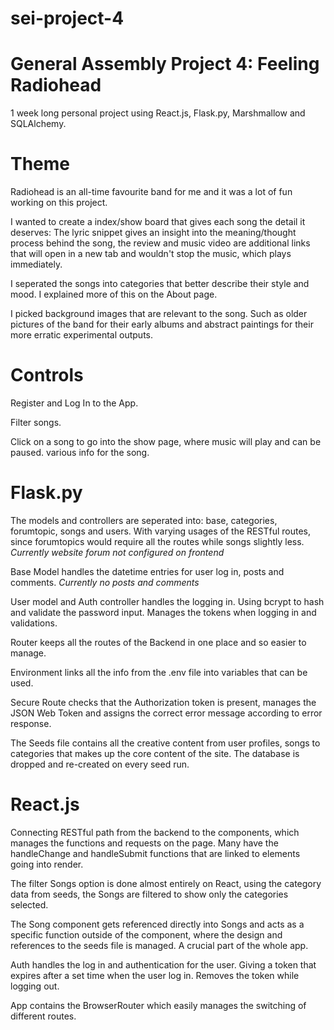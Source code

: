 # sei-project-4

General Assembly Project 4: Feeling Radiohead
==========================
1 week long personal project using React.js, Flask.py, Marshmallow and SQLAlchemy.



Theme
==========
Radiohead is an all-time favourite band for me and it was a lot of fun working on this project.

I wanted to create a index/show board that gives each song the detail it deserves: The lyric snippet gives an insight into the meaning/thought process behind the song, the review and music video are additional links that will open in a new tab and wouldn't stop the music, which plays immediately.

I seperated the songs into categories that better describe their style and mood. I explained more of this on the About page.

I picked background images that are relevant to the song. Such as older pictures of the band for their early albums and abstract paintings for their more erratic experimental outputs.

Controls
===========
Register and Log In to the App.

Filter songs.

Click on a song to go into the show page, where music will play and can be paused. various info for the song.


Flask.py
============
The models and controllers are seperated into: base, categories, forumtopic, songs and users. With varying usages of the RESTful routes, since forumtopics would require all the routes while songs slightly less. *Currently website forum not configured on frontend*

Base Model handles the datetime entries for user log in, posts and comments. *Currently no posts and comments*

User model and Auth controller handles the logging in. Using bcrypt to hash and validate the password input. Manages the tokens when logging in and validations.

Router keeps all the routes of the Backend in one place and so easier to manage.

Environment links all the info from the .env file into variables that can be used.

Secure Route checks that the Authorization token is present, manages the JSON Web Token and assigns the correct error message according to error response.

The Seeds file contains all the creative content from user profiles, songs to categories that makes up the core content of the site. The database is dropped and re-created on every seed run.

React.js
============
Connecting RESTful path from the backend to the components, which manages the functions and requests on the page. Many have the handleChange and handleSubmit functions that are linked to elements going into render.

The filter Songs option is done almost entirely on React, using the category data from seeds, the Songs are filtered to show only the categories selected.

The Song component gets referenced directly into Songs and acts as a specific function outside of the component, where the design and references to the seeds file is managed. A crucial part of the whole app.

Auth handles the log in and authentication for the user. Giving a token that expires after a set time when the user log in. Removes the token while logging out.

App contains the BrowserRouter which easily manages the switching of different routes.
